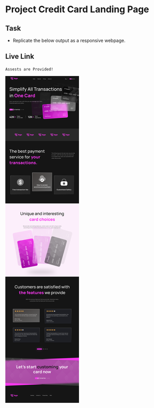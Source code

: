 # Project Credit Card Landing Page

## Task
- Replicate the below output as a responsive webpage.

## Live Link

`Assests are Provided!`

![Project 1](./Credit%20card%20landing%20page.png)
